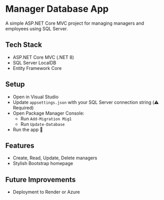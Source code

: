# Manager Database App

A simple ASP.NET Core MVC project for managing managers and employees using SQL Server.

## Tech Stack
- ASP.NET Core MVC (.NET 8)
- SQL Server LocalDB
- Entity Framework Core

## Setup
- Open in Visual Studio
- Update `appsettings.json` with your SQL Server connection string (⚠️ Required)
- Open Package Manager Console:
  - Run `Add-Migration Mig1`
  - Run `Update-Database`
- Run the app 🚀


## Features
- Create, Read, Update, Delete managers
- Stylish Bootstrap homepage

## Future Improvements
- Deployment to Render or Azure

